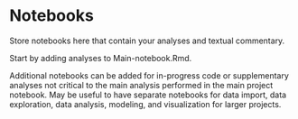 Notebooks
================

Store notebooks here that contain your analyses and textual commentary. 

Start by adding analyses to Main-notebook.Rmd.

Additional notebooks can be added for in-progress code or supplementary analyses not critical to the main analysis performed in the main project
notebook. May be useful to have separate notebooks for data import, data
exploration, data analysis, modeling, and visualization for larger projects.

